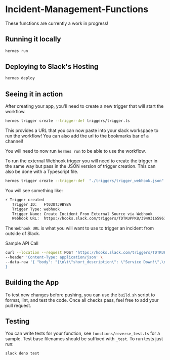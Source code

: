 # Incident-Management-Functions

These functions are currently a work in progress!

## Running it locally

```bash
hermes run
```

## Deploying to Slack's Hosting

```bash
hermes deploy
```

## Seeing it in action

After creating your app, you'll need to create a new trigger that will start the
workflow.

```bash
hermes trigger create --trigger-def triggers/trigger.ts
```

This provides a URL that you can now paste into your slack workspace to run the workflow! You can also add the url to the bookmarks bar of a channel!

You will need to now run `hermes run` to be able to use the workflow.

To run the external Webhook trigger you will need to create the trigger in the same way but pass in the JSON version of trigger creation. This can also be done with a Typescript file. 

```bash
hermes trigger create --trigger-def  "./triggers/trigger_webhook.json"
```
You will see something like:

```bash
⚡ Trigger created
   Trigger ID:   Ft03UTJ9BYBA
   Trigger Type: webhook
   Trigger Name: Create Incident From External Source via Webhook
   Webhook URL:  https://hooks.slack.com/triggers/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
```

The `Webhook URL` is what you will want to use to trigger an incident from outside of Slack. 

Sample API Call

```bash
curl --location --request POST 'https://hooks.slack.com/triggers/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' \
--header 'Content-Type: application/json' \
--data-raw '{ "body": "{\n\t\"short_description\": \"Service Down!\",\n\t\"long_description\": \"Multiple reports that service is down this morning\",\n\t\"severity\": \"High\"\n}"
}
```

## Building the App

To test new changes before pushing, you can use the `build.sh` script to format,
lint, and test the code. Once all checks pass, feel free to add your pull
request.

## Testing

You can write tests for your function, see `functions/reverse_test.ts` for a
sample. Test base filenames should be suffixed with `_test`. To run tests just
run:

```bash
slack deno test
```
